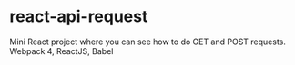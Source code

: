 # react-api-request
Mini React project where you can see how to do GET and POST requests.<br/>
Webpack 4, ReactJS, Babel
